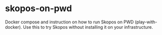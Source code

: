 # skopos-on-pwd
Docker compose and instruction on how to run Skopos on PWD (play-with-docker). Use this to try Skopos without installing it on your infrastructure.
